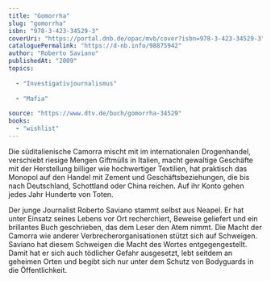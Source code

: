 ```yaml
---
title: "Gomorrha"
slug: "gomorrha"
isbn: "978-3-423-34529-3"
coverUri: "https://portal.dnb.de/opac/mvb/cover?isbn=978-3-423-34529-3"
cataloguePermalink: "https://d-nb.info/98875942"
author: "Roberto Saviano"
publishedAt: "2009"
topics:
  
  - "Investigativjournalismus"
    
  - "Mafia"
    
source: "https://www.dtv.de/buch/gomorrha-34529"
books: 
  - "wishlist"
---
```

Die süditalienische Camorra mischt mit im internationalen Drogenhandel, 
verschiebt riesige Mengen Giftmülls in Italien, macht gewaltige Geschäfte mit 
der Herstellung billiger wie hochwertiger Textilien, hat praktisch das Monopol 
auf den Handel mit Zement und Geschäftsbeziehungen, die bis nach Deutschland, 
Schottland oder China reichen. Auf ihr Konto gehen jedes Jahr Hunderte von 
Toten.

Der junge Journalist Roberto Saviano stammt selbst aus Neapel. Er hat unter 
Einsatz seines Lebens vor Ort recherchiert, Beweise geliefert und ein 
brillantes Buch geschrieben, das dem Leser den Atem nimmt. Die Macht der 
Camorra wie anderer Verbrecherorganisationen stützt sich auf Schweigen. 
Saviano hat diesem Schweigen die Macht des Wortes entgegengestellt. Damit hat 
er sich auch tödlicher Gefahr ausgesetzt, lebt seitdem an geheimen Orten und 
begibt sich nur unter dem Schutz von Bodyguards in die Öffentlichkeit.